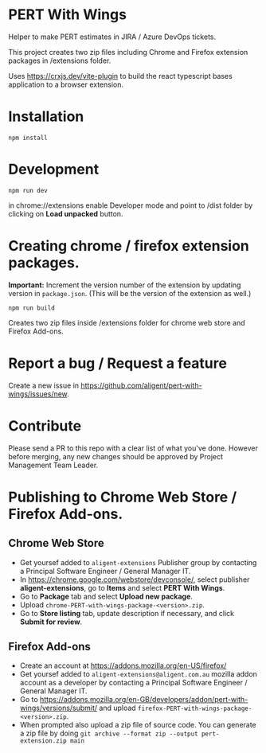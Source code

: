 # PERT With Wings

Helper to make PERT estimates in JIRA / Azure DevOps tickets.

This project creates two zip files including Chrome and Firefox extension packages in /extensions folder.

Uses https://crxjs.dev/vite-plugin to build the react typescript bases application to a browser extension.

# Installation

`npm install`

# Development

`npm run dev`

in chrome://extensions enable Developer mode and point to /dist folder by clicking on **Load unpacked** button.

# Creating chrome / firefox extension packages.

**Important:** Increment the version number of the extension by updating version in `package.json`. (This will be the version of the extension as well.)

`npm run build`

Creates two zip files inside /extensions folder for chrome web store and Firefox Add-ons.

# Report a bug / Request a feature

Create a new issue in https://github.com/aligent/pert-with-wings/issues/new.

# Contribute

Please send a PR to this repo with a clear list of what you've done. However before merging, any new changes should be approved by Project Management Team Leader.

# Publishing to Chrome Web Store / Firefox Add-ons.

## Chrome Web Store

- Get yoursef added to `aligent-extensions` Publisher group by contacting a Principal Software Engineer / General Manager IT.
- In https://chrome.google.com/webstore/devconsole/, select publisher **aligent-extensions**, go to **Items** and select **PERT With Wings**.
- Go to **Package** tab and select **Upload new package**.
- Upload `chrome-PERT-with-wings-package-<version>.zip`.
- Go to **Store listing** tab, update description if necessary, and click **Submit for review**.

## Firefox Add-ons

- Create an account at https://addons.mozilla.org/en-US/firefox/
- Get yoursef added to `aligent-extensions@aligent.com.au` mozilla addon account as a developer by contacting a Principal Software Engineer / General Manager IT.
- Go to https://addons.mozilla.org/en-GB/developers/addon/pert-with-wings/versions/submit/ and upload `firefox-PERT-with-wings-package-<version>.zip`.
- When prompted also upload a zip file of source code. You can generate a zip file by doing `git archive --format zip --output pert-extension.zip main`
